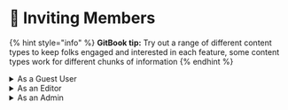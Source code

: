 # 🧑 Inviting Members

{% hint style="info" %}
**GitBook tip:** Try out a range of different content types to keep folks engaged and interested in each feature, some content types work for different chunks of information
{% endhint %}

<details>

<summary>As a Guest User</summary>



</details>

<details>

<summary>As an Editor</summary>



</details>

<details>

<summary>As an Admin</summary>



</details>
